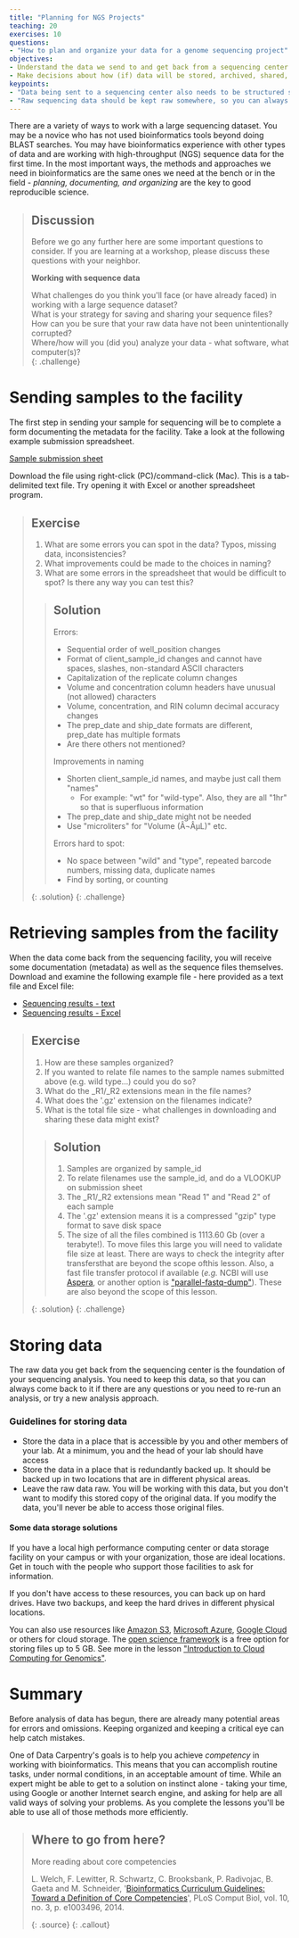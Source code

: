```yaml
---
title: "Planning for NGS Projects"
teaching: 20
exercises: 10
questions:
- "How to plan and organize your data for a genome sequencing project"
objectives:
- Understand the data we send to and get back from a sequencing center
- Make decisions about how (if) data will be stored, archived, shared, etc.   
keypoints:
- "Data being sent to a sequencing center also needs to be structured so you can use it."
- "Raw sequencing data should be kept raw somewhere, so you can always go back to the original files."
---
```


There are a variety of ways to work with a large sequencing dataset. You may be a novice who has not used
bioinformatics tools beyond doing BLAST searches. You may have bioinformatics experience with other types of data
and are working with high-throughput (NGS) sequence data for the first time. In the most important ways, the
methods and approaches we need in bioinformatics are the same ones we need at the bench or in the field -
*planning, documenting, and organizing* are the key to good reproducible science.  

> ## Discussion
>
> Before we go any further here are some important questions to consider. If you are learning at a workshop,
> please discuss these questions with your neighbor.
>
>
> **Working with sequence data**
>
> What challenges do you think you'll face (or have already faced) in working with a large sequence dataset?  
> What is your strategy for saving and sharing your sequence files?  
> How can you be sure that your raw data have not been unintentionally corrupted?  
> Where/how will you (did you) analyze your data - what software, what computer(s)?  
{: .challenge}


# Sending samples to the facility

The first step in sending your sample for sequencing will be to complete a form documenting the metadata for the
facility. Take a look at the following example submission spreadsheet.

[Sample submission sheet](../files/sample_submission.txt)

Download the file using right-click (PC)/command-click (Mac). This is a tab-delimited text file. Try opening it
with Excel or another spreadsheet program.

> ## Exercise
>
> 1. What are some errors you can spot in the data? Typos, missing data, inconsistencies?
> 2. What improvements could be made to the choices in naming?
> 3. What are some errors in the spreadsheet that would be difficult to spot? Is there any way you can test this?
>
> > ## Solution
> > Errors:
> > - Sequential order of well_position changes
> > - Format of client_sample_id changes and cannot have spaces, slashes, non-standard ASCII characters
> > - Capitalization of the replicate column changes
> > - Volume and concentration column headers have unusual (not allowed) characters
> > - Volume, concentration, and RIN column decimal accuracy changes
> > - The prep_date and ship_date formats are different, prep_date has multiple formats 
> > - Are there others not mentioned?
> >
> > Improvements in naming
> > - Shorten client_sample_id names, and maybe just call them "names"
> >   - For example: "wt" for "wild-type". Also, they are all "1hr" so that is superfluous information
> > - The prep_date and ship_date might not be needed
> > - Use "microliters" for "Volume (Â¬ÂµL)" etc. 
> >
> > Errors hard to spot:
> > - No space between "wild" and "type", repeated barcode numbers, missing data, duplicate names
> > - Find by sorting, or counting
> >
> {: .solution}
{: .challenge}

# Retrieving samples from the facility

When the data come back from the sequencing facility, you will receive some documentation (metadata) as well as
the sequence files themselves. Download and examine the following example file - here provided as a text file and
Excel file:

- [Sequencing results - text](../files/sequencing_results_metadata.txt)
- [Sequencing results - Excel](../files/sequencing_results_metadata.xls)

> ## Exercise
>
> 1. How are these samples organized?
> 2. If you wanted to relate file names to the sample names submitted above (e.g. wild type...) could you do so?
> 3. What do the \_R1/\_R2 extensions mean in the file names?
> 4. What does the '.gz' extension on the filenames indicate?
> 5. What is the total file size - what challenges in downloading and sharing these data might exist?  
>
> > ## Solution
> >
> > 1. Samples are organized by sample_id
> > 2. To relate filenames use the sample_id, and do a VLOOKUP on submission sheet
> > 3. The \_R1/\_R2 extensions mean "Read 1" and "Read 2" of each sample
> > 4. The '.gz' extension means it is a compressed "gzip" type format to save disk space
> > 5. The size of all the files combined is 1113.60 Gb (over a terabyte!). To move files this large you will need to validate file size at least. There are ways to check the integrity after transfersthat are beyond the scope ofthis lesson. Also, a fast file transfer protocol if available (*e.g.* NCBI will use [Aspera](https://downloads.asperasoft.com/en/downloads/2), or another option is ["parallel-fastq-dump"](https://github.com/rvalieris/parallel-fastq-dump)). These are also beyond the scope of this lesson.
> >
> {: .solution}
{: .challenge}

# Storing data

The raw data you get back from the sequencing center is the foundation of your sequencing analysis. You need to keep this data, so that you can always come back to it if there are any questions or you need to re-run an analysis, or try a new analysis approach.

### Guidelines for storing data

- Store the data in a place that is accessible by you and other members of your lab. At a minimum, you and the head of your lab should have access
- Store the data in a place that is redundantly backed up. It should be backed up in two locations that are in different physical areas.
- Leave the raw data raw. You will be working with this data, but you don't want to modify this stored copy of the original data. If you modify the data, you'll never be able to access those original files.

#### Some data storage solutions

If you have a local high performance computing center or data storage facility on your campus or with your organization, those are ideal locations. Get in touch with the people who support those facilities to ask for information.

If you don't have access to these resources, you can back up on hard drives. Have two backups, and keep the hard drives in different physical locations.

You can also use resources like [Amazon S3](https://aws.amazon.com/s3/),  [Microsoft Azure](https://azure.microsoft.com/en-us/pricing/details/storage/blobs/),  [Google Cloud](https://cloud.google.com/storage/) or others for cloud storage. The [open science framework](https://osf.io) is a free option for storing files up to 5 GB. See more in the lesson ["Introduction to Cloud Computing for Genomics"](http://www.datacarpentry.org/cloud-genomics/05-which-cloud/).

# Summary

Before analysis of data has begun, there are already many potential areas for errors and omissions. Keeping
organized and keeping a critical eye can help catch mistakes.

One of Data Carpentry's goals is to help you achieve *competency* in working with bioinformatics. This means that
you can accomplish routine tasks, under normal conditions, in an acceptable amount of time. While an expert might
be able to get to a solution on instinct alone - taking your time, using Google or another Internet search engine,
and asking for help are all valid ways of solving your problems. As you complete the lessons you'll be able to use all of those methods more efficiently.  

> ## Where to go from here?
>
> More reading about core competencies 
>
>L. Welch, F. Lewitter, R. Schwartz, C. Brooksbank, P. Radivojac, B. Gaeta and M. Schneider, '[Bioinformatics Curriculum Guidelines: Toward a Definition of Core Competencies](http://www.ncbi.nlm.nih.gov/pmc/articles/PMC3945096/)', PLoS Comput Biol, vol. 10, no. 3, p. e1003496, 2014.
>
> {: .source}
{: .callout}
